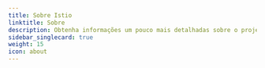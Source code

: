 ```yaml
---
title: Sobre Istio
linktitle: Sobre
description: Obtenha informações um pouco mais detalhadas sobre o projeto Istio.
sidebar_singlecard: true
weight: 15
icon: about
---
```

